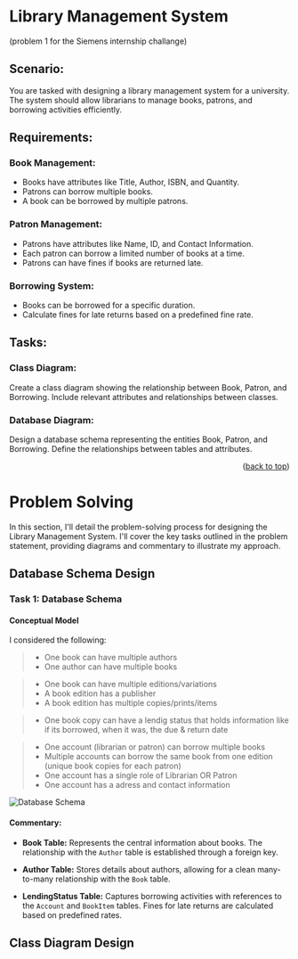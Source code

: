 <a name="readme-top"></a>

# Library Management System 
(problem 1 for the Siemens internship challange)

## Scenario:
  You are tasked with designing a library management system for a university. The system should allow
librarians to manage books, patrons, and borrowing activities efficiently.

## Requirements:
###  Book Management:
* Books have attributes like Title, Author, ISBN, and Quantity.
* Patrons can borrow multiple books.
* A book can be borrowed by multiple patrons.
###  Patron Management:
* Patrons have attributes like Name, ID, and Contact Information.
* Each patron can borrow a limited number of books at a time.
* Patrons can have fines if books are returned late.
###  Borrowing System:
* Books can be borrowed for a specific duration.
* Calculate fines for late returns based on a predefined fine rate.

## Tasks:
###  Class Diagram:
  Create a class diagram showing the relationship between Book, Patron, and Borrowing.
Include relevant attributes and relationships between classes.
###  Database Diagram:
  Design a database schema representing the entities Book, Patron, and Borrowing.
Define the relationships between tables and attributes.

<p align="right">(<a href="#readme-top">back to top</a>)</p>

# Problem Solving

In this section, I'll detail the problem-solving process for designing the Library Management System. I'll cover the key tasks outlined in the problem statement, providing diagrams and commentary to illustrate my approach.

## Database Schema Design

### Task 1: Database Schema

#### Conceptual Model 
I considered the following:
> - One book can have multiple authors
> - One author can have multiple books

> - One book can have multiple editions/variations
> - A book edition has a publisher
> - A book edition has multiple copies/prints/items

> - One book copy can have a lendig status that holds information like if its borrowed, when it was, the due & return date

> - One account (librarian or patron) can borrow multiple books
> - Multiple accounts can borrow the same book from one edition (unique book copies for each patron)
> - One account has a single role of Librarian OR Patron
> - One account has a adress and contact information

![Database Schema](link_to_database_schema_image.png)

#### Commentary:

- **Book Table:** Represents the central information about books. The relationship with the `Author` table is established through a foreign key.

- **Author Table:** Stores details about authors, allowing for a clean many-to-many relationship with the `Book` table.

- **LendingStatus Table:** Captures borrowing activities with references to the `Account` and `BookItem` tables. Fines for late returns are calculated based on predefined rates.

## Class Diagram Design

